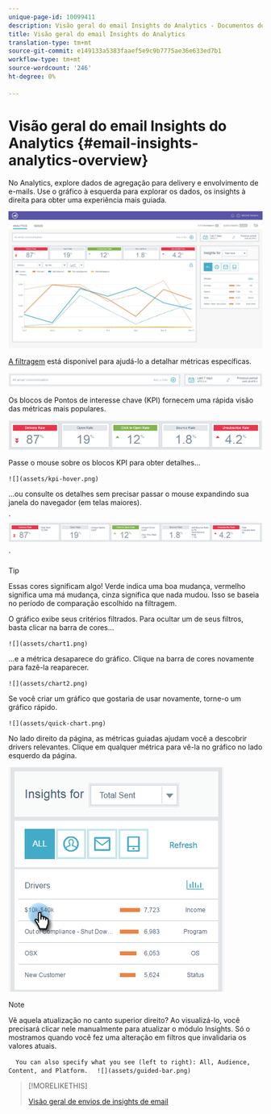 ```yaml
---
unique-page-id: 10099411
description: Visão geral do email Insights do Analytics - Documentos do marketing - Documentação do produto
title: Visão geral do email Insights do Analytics
translation-type: tm+mt
source-git-commit: e149133a5383faaef5e9c9b7775ae36e633ed7b1
workflow-type: tm+mt
source-wordcount: '246'
ht-degree: 0%

---
```



# Visão geral do email Insights do Analytics {#email-insights-analytics-overview}

No Analytics, explore dados de agregação para delivery e envolvimento de e-mails. Use o gráfico à esquerda para explorar os dados, os insights à direita para obter uma experiência mais guiada.

![](assets/emailanalytics-1.jpg)

[A filtragem](filtering-in-email-insights.md) está disponível para ajudá-lo a detalhar métricas específicas.

![](assets/filter-field.png)

Os blocos de Pontos de interesse chave (KPI) fornecem uma rápida visão das métricas mais populares.

![](assets/kpi.png)

Passe o mouse sobre os blocos KPI para obter detalhes...

` ![](assets/kpi-hover.png)  
`

...ou consulte os detalhes sem precisar passar o mouse expandindo sua janela do navegador (em telas maiores).

` ![](assets/kpi-wide.png)

`

>[!TIP]
>
>Essas cores significam algo! Verde indica uma boa mudança, vermelho significa uma má mudança, cinza significa que nada mudou. Isso se baseia no período de comparação escolhido na filtragem.

O gráfico exibe seus critérios filtrados. Para ocultar um de seus filtros, basta clicar na barra de cores...

` ![](assets/chart1.png)  
`

...e a métrica desaparece do gráfico. Clique na barra de cores novamente para fazê-la reaparecer.

` ![](assets/chart2.png)  
`

Se você criar um gráfico que gostaria de usar novamente, torne-o um gráfico [](email-insights-quick-charts.md)rápido.

` ![](assets/quick-chart.png)  
`

No lado direito da página, as métricas guiadas ajudam você a descobrir drivers relevantes. Clique em qualquer métrica para vê-la no gráfico no lado esquerdo da página.

![](assets/guided-metrics-ps.png)

>[!NOTE]
>
>Vê aquela atualização no canto superior direito? Ao visualizá-lo, você precisará clicar nele manualmente para atualizar o módulo Insights. Só o mostramos quando você fez uma alteração em filtros que invalidaria os valores atuais.

`  
You can also specify what you see (left to right): All, Audience, Content, and Platform.  
`  ` ![](assets/guided-bar.png)  
`

>[!MORELIKETHIS]
>
>[Visão geral de envios de insights de email](email-insights-sends-overview.md)

